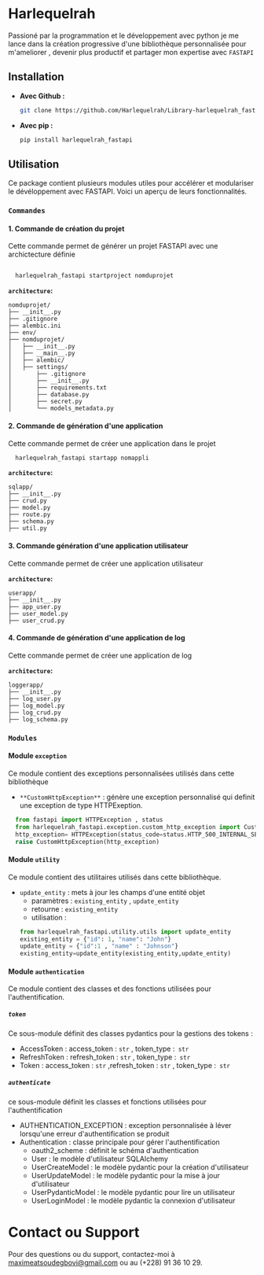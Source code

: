 # Harlequelrah

Passioné par la programmation et le développement avec python je me lance dans la création progressive d'une bibliothèque personnalisée pour m'ameliorer , devenir plus productif et partager mon expertise avec `FASTAPI`

## Installation

- **Avec Github :**
   ```bash
   git clone https://github.com/Harlequelrah/Library-harlequelrah_fastapi
   ```
- **Avec pip :**
   ```bash
   pip install harlequelrah_fastapi
   ```

## Utilisation
Ce package contient plusieurs modules utiles pour accélérer et modulariser le dévéloppement avec FASTAPI. Voici un aperçu de leurs fonctionnalités.

### `Commandes`

#### 1. Commande de création du projet
Cette commande permet de générer un projet FASTAPI avec une archictecture définie

 ```bash

   harlequelrah_fastapi startproject nomduprojet
 ```
 **`architecture`:**
```
nomduprojet/
├── __init__.py
├── .gitignore
├── alembic.ini
├── env/
├── nomduprojet/
│   ├── __init__.py
│   ├── __main__.py
│   ├── alembic/
│   ├── settings/
│       ├── .gitignore
│       ├── __init__.py
│       ├── requirements.txt
│       ├── database.py
│       ├── secret.py
│       └── models_metadata.py
```

#### 2. Commande de génération d'une application
Cette commande permet de créer une application dans le projet
```bash
  harlequelrah_fastapi startapp nomappli
```
**`architecture`:**
```
sqlapp/
├── __init__.py
├── crud.py
├── model.py
├── route.py
├── schema.py
├── util.py
```
#### 3. Commande génération d'une application utilisateur
Cette commande permet de créer une application utilisateur

**`architecture`:**
```
userapp/
├── __init__.py
├── app_user.py
├── user_model.py
├── user_crud.py
```

#### 4. Commande de génération d'une application de log
Cette commande permet de créer une application de log

**`architecture`:**
```
loggerapp/
├── __init__.py
├── log_user.py
├── log_model.py
├── log_crud.py
├── log_schema.py
```
### `Modules`
####  Module `exception`
Ce module contient des exceptions personnalisées utilisés dans cette bibliothèque
- `**CustomHttpException**` : génère une exception personnalisé qui definit une exception de type HTTPExeption.
```python
  from fastapi import HTTPException , status
  from harlequelrah_fastapi.exception.custom_http_exception import CustomHttpException
  http_exception= HTTPException(status_code=status.HTTP_500_INTERNAL_SERVER_ERROR,detail="La requête a provoquée une exception non gérée")
  raise CustomHttpException(http_exception)
```
#### Module `utility`
Ce module contient des utilitaires utilisés dans cette bibliothèque.
- `update_entity` : mets à jour les champs d'une entité objet
  - paramètres : `existing_entity` , `update_entity`
  - retourne : `existing_entity`
  - utilisation :
  ```python
  from harlequelrah_fastapi.utility.utils import update_entity
  existing_entity = {"id": 1, "name": "John"}
  update_entity = {"id":1 , "name" : "Johnson"}
  existing_entity=update_entity(existing_entity,update_entity)
  ```

#### Module `authentication`
Ce module contient des classes et des fonctions utilisées pour l'authentification.

##### `token`
Ce sous-module définit des classes pydantics pour la gestions des tokens :
- AccessToken : access_token : `str` , token_type :` str`
- RefreshToken : refresh_token : `str` , token_type :` str`
- Token : access_token : `str` ,refresh_token : `str` , token_type :` str`

##### `authenticate`
ce sous-module définit les classes et fonctions utilisées pour l'authentification
- AUTHENTICATION_EXCEPTION : exception personnalisée à léver lorsqu'une erreur d'authentification se produit
- Authentication : classe principale pour gérer l'authentification
  - oauth2_scheme : définit le schéma d'authentication
  - User : le modèle d'utilisateur SQLAlchemy
  - UserCreateModel : le modèle pydantic pour la création d'utilisateur
  - UserUpdateModel : le modèle pydantic pour la mise à jour d'utilisateur
  - UserPydanticModel : le modèle pydantic pour lire un utilisateur
  - UserLoginModel : le modèle pydantic la connexion d'utilisateur

# Contact ou Support
Pour des questions ou du support, contactez-moi à maximeatsoudegbovi@gmail.com ou au (+228) 91 36 10 29.
